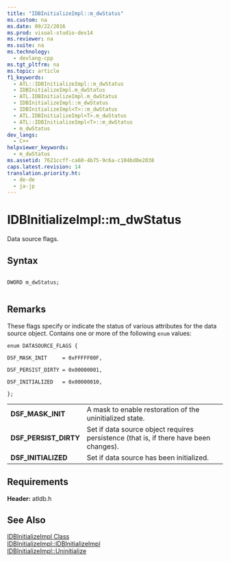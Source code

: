 ```yaml
---
title: "IDBInitializeImpl::m_dwStatus"
ms.custom: na
ms.date: 09/22/2016
ms.prod: visual-studio-dev14
ms.reviewer: na
ms.suite: na
ms.technology: 
  - devlang-cpp
ms.tgt_pltfrm: na
ms.topic: article
f1_keywords: 
  - ATL::IDBInitializeImpl::m_dwStatus
  - IDBInitializeImpl.m_dwStatus
  - ATL.IDBInitializeImpl.m_dwStatus
  - IDBInitializeImpl::m_dwStatus
  - IDBInitializeImpl<T>::m_dwStatus
  - ATL.IDBInitializeImpl<T>.m_dwStatus
  - ATL::IDBInitializeImpl<T>::m_dwStatus
  - m_dwStatus
dev_langs: 
  - C++
helpviewer_keywords: 
  - m_dwStatus
ms.assetid: 7621ccff-ca60-4b75-9c6a-c104bd0e2038
caps.latest.revision: 14
translation.priority.ht: 
  - de-de
  - ja-jp
---
```

# IDBInitializeImpl::m_dwStatus
Data source flags.  
  
## Syntax  
  
```  
  
DWORD m_dwStatus;  
  
```  
  
## Remarks  
 These flags specify or indicate the status of various attributes for the data source object. Contains one or more of the following `enum` values:  
  
 `enum DATASOURCE_FLAGS {`  
  
 `DSF_MASK_INIT     = 0xFFFFF00F,`  
  
 `DSF_PERSIST_DIRTY = 0x00000001,`  
  
 `DSF_INITIALIZED   = 0x00000010,`  
  
 `};`  
  
|||  
|-|-|  
|**DSF_MASK_INIT**|A mask to enable restoration of the uninitialized state.|  
|**DSF_PERSIST_DIRTY**|Set if data source object requires persistence (that is, if there have been changes).|  
|**DSF_INITIALIZED**|Set if data source has been initialized.|  
  
## Requirements  
 **Header:** atldb.h  
  
## See Also  
 [IDBInitializeImpl Class](../vs140/idbinitializeimpl-class.md)   
 [IDBInitializeImpl::IDBInitializeImpl](../vs140/idbinitializeimpl--idbinitializeimpl.md)   
 [IDBInitializeImpl::Uninitialize](../vs140/idbinitializeimpl--uninitialize.md)